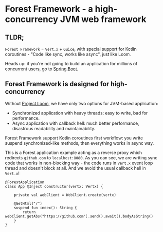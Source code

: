 # Forest Framework - a high-concurrency JVM web framework 

## TLDR;

`Forest Framework` = `Vert.x` + `Guice`, with special support for Kotlin coroutines - "Code like sync, works like async", just like Loom.

Heads up: if you're not going to build an application for millions of concurrent users, go to [Spring Boot](https://spring.io/projects/spring-boot).

## Forest Framework is designed for high-concurrency 

Without [Project Loom](https://openjdk.java.net/projects/loom/), we have only two options for JVM-based application:

- Synchronized application with heavy threads: easy to write, bad for performance.
- Async application with callback hell: much better performance, disastrous readability and maintainability.

Forest Framework support Kotlin coroutines first workflow: you write suspend synchronized-like methods, then everything works in async way.

This is a Forest application example acting as a reverse proxy which redirects `github.com` to `localhost:8080`. 
As you can see, we are writing sync code that works in non-blocking way - the code runs in `Vert.x` event loop thread and doesn't block at all.
And we avoid the usual callback hell in `Vert.x`!

```
@ForestApplication
class App @Inject constructor(vertx: Vertx) {

    private val webClient = WebClient.create(vertx)
    
    @GetHtml("/")
    suspend fun index(): String {
        return webClient.getAbs("https://github.com").send().await().bodyAsString()
    }
}
```

